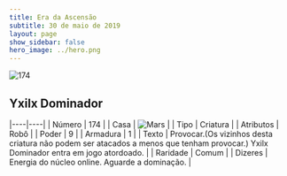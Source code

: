 ```yaml
---
title: Era da Ascensão
subtitle: 30 de maio de 2019
layout: page
show_sidebar: false
hero_image: ../hero.png
---
```


![174](https://cdn.keyforgegame.com/media/card_front/pt/435_174_MCW8QP68HJWG_pt.png)

## Yxilx Dominador

|----|----|
| Número | 174 |
| Casa | ![Mars](https://archonarcana.com/images/thumb/d/de/Mars.png/22px-Mars.png "Marte") |
| Tipo | Criatura |
| Atributos | Robô |
| Poder | 9 |
| Armadura | 1 |
| Texto | Provocar.(Os vizinhos desta criatura  não podem ser atacados a menos que tenham provocar.) Yxilx Dominador entra em jogo atordoado. |
| Raridade | Comum |
| Dizeres | Energia do núcleo online. Aguarde a dominação. |
